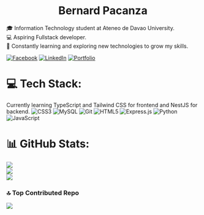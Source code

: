 # <h1  align='center'>Bernard Pacanza</h1>
🎓 Information Technology student at Ateneo de Davao University.<br>💻 Aspiring Fullstack developer.<br>🌱 Constantly learning and exploring new technologies to grow my skills.

[![Facebook](https://img.shields.io/badge/Facebook-%231877F2.svg?logo=Facebook&logoColor=white)](https://facebook.com/pacanza.bernard) [![LinkedIn](https://img.shields.io/badge/LinkedIn-%230077B5.svg?logo=linkedin&logoColor=white)](https://linkedin.com/in/bernardpacanza4884) 
[![Portfolio](https://img.shields.io/badge/Portfolio-orange)](https://narddev.vercel.app/)
# 💻 Tech Stack:
Currently learning TypeScript and Tailwind CSS for frontend and NestJS for backend. 
![CSS3](https://img.shields.io/badge/css3-%231572B6.svg?style=for-the-badge&logo=css3&logoColor=white) ![MySQL](https://img.shields.io/badge/mysql-4479A1.svg?style=for-the-badge&logo=mysql&logoColor=white) ![Git](https://img.shields.io/badge/git-%23F05033.svg?style=for-the-badge&logo=git&logoColor=white) ![HTML5](https://img.shields.io/badge/html5-%23E34F26.svg?style=for-the-badge&logo=html5&logoColor=white) ![Express.js](https://img.shields.io/badge/express.js-%23404d59.svg?style=for-the-badge&logo=express&logoColor=%2361DAFB) ![Python](https://img.shields.io/badge/python-3670A0?style=for-the-badge&logo=python&logoColor=ffdd54) ![JavaScript](https://img.shields.io/badge/javascript-%23323330.svg?style=for-the-badge&logo=javascript&logoColor=%23F7DF1E)
# 📊 GitHub Stats:
![](https://github-readme-stats.vercel.app/api?username=Hyakumachi&theme=transparent&hide_border=false&include_all_commits=false&count_private=false)<br/>
![](https://github-readme-streak-stats.herokuapp.com/?user=Hyakumachi&theme=transparent&hide_border=false)<br/>
![](https://github-readme-stats.vercel.app/api/top-langs/?username=Hyakumachi&theme=transparent&hide_border=false&include_all_commits=false&count_private=false&layout=compact)

### 🔝 Top Contributed Repo
![](https://github-contributor-stats.vercel.app/api?username=Hyakumachi&limit=5&theme=transparent&combine_all_yearly_contributions=true)
